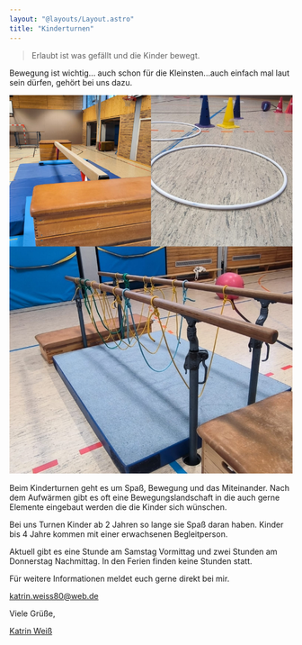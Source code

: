```yaml
---
layout: "@layouts/Layout.astro"
title: "Kinderturnen"
---
```


> Erlaubt ist was gefällt und die Kinder bewegt.

Bewegung ist wichtig... auch schon für die Kleinsten...auch einfach mal laut sein dürfen, gehört bei uns dazu.

![Turnübungen](../../assets/kinderturnen.jpg)

Beim Kinderturnen geht es um Spaß, Bewegung und das Miteinander. Nach dem Aufwärmen gibt es oft eine Bewegungslandschaft in die auch gerne Elemente eingebaut werden die die Kinder sich wünschen.

Bei uns Turnen Kinder ab 2 Jahren so lange sie Spaß daran haben. Kinder bis 4 Jahre kommen mit einer erwachsenen Begleitperson.

Aktuell gibt es eine Stunde am Samstag Vormittag und zwei Stunden am Donnerstag Nachmittag. In den Ferien finden keine Stunden statt.

Für weitere Informationen meldet euch gerne direkt bei mir.

[katrin.weiss80@web.de](mailto://katrin.weiss80@web.de)

Viele Grüße,

[Katrin Weiß](mailto://katrin.weiss80@web.de)
